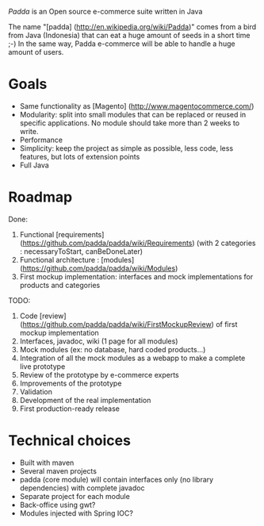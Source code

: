 *Padda* is an Open source e-commerce suite written in Java

The name "[padda] (http://en.wikipedia.org/wiki/Padda)" comes from a bird from Java (Indonesia) that can eat a huge amount of seeds in a short time ;-) In the same way, Padda e-commerce will be able to handle a huge amount of users.

# Goals

  * Same functionality as [Magento] (http://www.magentocommerce.com/)
  * Modularity: split into small modules that can be replaced or reused in specific applications. No module should take more than 2 weeks to write.
  * Performance
  * Simplicity: keep the project as simple as possible, less code, less features, but lots of extension points
  * Full Java

# Roadmap

Done:
   1. Functional [requirements] (https://github.com/padda/padda/wiki/Requirements) (with 2 categories : necessaryToStart, canBeDoneLater)
   1. Functional architecture : [modules] (https://github.com/padda/padda/wiki/Modules)
   1. First mockup implementation: interfaces and mock implementations for products and categories
   
TODO:
   1. Code [review] (https://github.com/padda/padda/wiki/FirstMockupReview) of first mockup implementation
   1. Interfaces, javadoc, wiki (1 page for all modules)
   1. Mock modules (ex: no database, hard coded products...)
   1. Integration of all the mock modules as a webapp to make a complete live prototype
   1. Review of the prototype by e-commerce experts
   1. Improvements of the prototype
   1. Validation
   1. Development of the real implementation 
   1. First production-ready release

# Technical choices

  * Built with maven
  * Several maven projects
  * padda (core module) will contain interfaces only (no library dependencies) with complete javadoc
  * Separate project for each module
  * Back-office using gwt?
  * Modules injected with Spring IOC?
